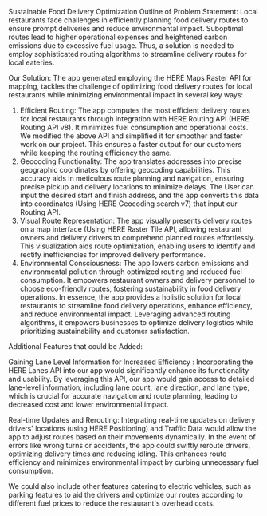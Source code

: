 Sustainable Food Delivery Optimization
Outline of Problem Statement: Local restaurants face challenges in efficiently planning food delivery routes to ensure prompt deliveries and reduce environmental impact. Suboptimal routes lead to higher operational expenses and heightened carbon emissions due to excessive fuel usage. Thus, a solution is needed to employ sophisticated routing algorithms to streamline delivery routes for local eateries.

Our Solution:
The app generated employing the HERE Maps Raster API for mapping, tackles the challenge of optimizing food delivery routes for local restaurants while minimizing environmental impact in several key ways:

1. 	Efficient Routing: The app computes the most efficient delivery routes for local restaurants through integration with HERE Routing API (HERE Routing API v8). It minimizes fuel consumption and operational costs. We modified the above API and simplified it for smoother and faster work on our project. This ensures a faster output for our customers while keeping the routing efficiency the same.
2. 	Geocoding Functionality: The app translates addresses into precise geographic coordinates by offering geocoding capabilities. This accuracy aids in meticulous route planning and navigation, ensuring precise pickup and delivery locations to minimize delays. The User can input the desired start and finish address, and the app converts this data into coordinates (Using HERE  Geocoding search v7) that input our Routing API.
3. 	Visual Route Representation: The app visually presents delivery routes on a map interface (Using HERE Raster Tile API, allowing restaurant owners and delivery drivers to comprehend planned routes effortlessly. This visualization aids route optimization, enabling users to identify and rectify inefficiencies for improved delivery performance.
4. 	Environmental Consciousness: The app lowers carbon emissions and environmental pollution through optimized routing and reduced fuel consumption. It empowers restaurant owners and delivery personnel to choose eco-friendly routes, fostering sustainability in food delivery operations.
In essence, the app provides a holistic solution for local restaurants to streamline food delivery operations, enhance efficiency, and reduce environmental impact. Leveraging advanced routing algorithms, it empowers businesses to optimize delivery logistics while prioritizing sustainability and customer satisfaction.

 Additional Features that could be Added:

Gaining Lane Level Information for Increased Efficiency : Incorporating the HERE Lanes API into our app would significantly enhance its functionality and usability. By leveraging this API, our app would gain access to detailed lane-level information, including lane count, lane direction, and lane type, which is crucial for accurate navigation and route planning, leading to decreased cost and lower environmental impact.

Real-time Updates and Rerouting: Integrating real-time updates on delivery drivers' locations (using HERE Positioning) and Traffic Data would allow the app to adjust routes based on their movements dynamically. In the event of errors like wrong turns or accidents, the app could swiftly reroute drivers, optimizing delivery times and reducing idling. This enhances route efficiency and minimizes environmental impact by curbing unnecessary fuel consumption.

We could also include other features catering to electric vehicles, such as parking features to aid the drivers and optimize our routes according to different fuel prices to reduce the restaurant's overhead costs.
